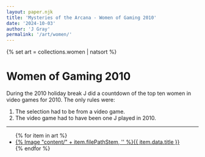 ```yaml
---
layout: paper.njk
title: 'Mysteries of the Arcana - Women of Gaming 2010'
date: '2024-10-03'
author: 'J Gray'
permalink: '/art/women/'
---
```


{% set art = collections.women | natsort %}

<div class="gallery">

<h1>Women of Gaming 2010</h1>

During the 2010 holiday break J did a countdown of the top ten women in video games for 2010. The only rules were:

1. The selection had to be from a video game.
2. The video game had to have been one J played in 2010.

<hr />

<ul>
{% for item in art %}
    <li><a href="{{ item.filePathStem }}">{% Image "content/" + item.filePathStem, '' %}<span>{{ item.data.title }}</span></a></li>
{% endfor %}
</ul>
</div>